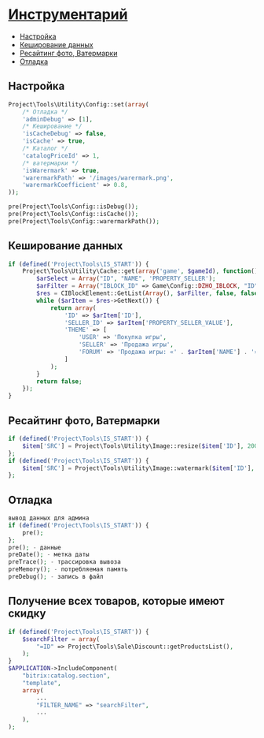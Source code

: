 # [Инструментарий](https://bitbucket.org/project-tm/project.core.v2)

- [Настройка](#Настройка)
- [Кеширование данных](#Кеширование-данных)
- [Ресайтинг фото, Ватермарки](#Ресайтинг-фото-Ватермарки)
- [Отладка](#Отладка)

## Настройка
```php
Project\Tools\Utility\Config::set(array(
    /* Отладка */
    'adminDebug' => [1],
    /* Кеширование */
    'isCacheDebug' => false,
    'isCache' => true,
    /* Каталог */
    'catalogPriceId' => 1,
    /* ватермарки */
    'isWarermark' => true,
    'warermarkPath' => '/images/warermark.png',
    'warermarkСoefficient' => 0.8,
));

pre(Project\Tools\Config::isDebug());
pre(Project\Tools\Config::isCache());
pre(Project\Tools\Config::warermarkPath());
```

## Кеширование данных
```php
if (defined('Project\Tools\IS_START')) {
    Project\Tools\Utility\Cache::get(array('game', $gameId), function() use($gameId) {
        $arSelect = Array("ID", "NAME", 'PROPERTY_SELLER');
        $arFilter = Array("IBLOCK_ID" => Game\Config::DZHO_IBLOCK, "ID" => $gameId);
        $res = CIBlockElement::GetList(Array(), $arFilter, false, false, $arSelect);
        while ($arItem = $res->GetNext()) {
            return array(
                'ID' => $arItem['ID'],
                'SELLER_ID' => $arItem['PROPERTY_SELLER_VALUE'],
                'THEME' => [
                    'USER' => 'Покупка игры',
                    'SELLER' => 'Продажа игры',
                    'FORUM' => 'Продажа игры: «' . $arItem['NAME'] . '»'
                ]
            );
        }
        return false;
    });
}
```

## Ресайтинг фото, Ватермарки
```php
if (defined('Project\Tools\IS_START')) {
    $item['SRC'] = Project\Tools\Utility\Image::resize($item['ID'], 200, 200);
};
if (defined('Project\Tools\IS_START')) {
    $item['SRC'] = Project\Tools\Utility\Image::watermark($item['ID'], 200, 200, '/images/warermark.png');
};
```

## Отладка
```php
вывод данных для админа
if (defined('Project\Tools\IS_START')) {
    pre();
};
pre(); - данные
preDate(); - метка даты
preTrace(); - трассировка вывоза
preMemory(); - потребляемая память
preDebug(); - запись в файл
```

## Получение всех товаров, которые имеют скидку
```php
if (defined('Project\Tools\IS_START')) {
    $searchFilter = array(
        "=ID" => Project\Tools\Sale\Discount::getProductsList(),
    );
}
$APPLICATION->IncludeComponent(
    "bitrix:catalog.section",
    "template",
    array(
        ...   
        "FILTER_NAME" => "searchFilter",
        ...
    ),
);
```
